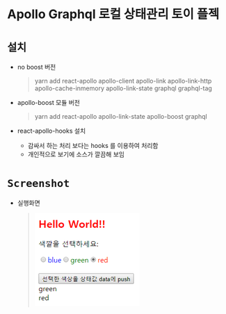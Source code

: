 # Apollo Graphql 로컬 상태관리 토이 플젝

# `설치`

- no boost 버전

  > yarn add react-apollo apollo-client apollo-link apollo-link-http apollo-cache-inmemory apollo-link-state graphql graphql-tag

- apollo-boost 모듈 버전

  > yarn add react-apollo apollo-link-state apollo-boost graphql

- react-apollo-hooks 설치
  - 감싸서 하는 처리 보다는 hooks 를 이용하여 처리함
  - 개인적으로 보기에 소스가 깔끔해 보임

# `Screenshot`

- 실행화면
  > ![](/public/images/screenshot.png)
